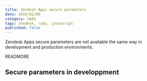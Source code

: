 ```yaml
---
title: Zendesk Apps secure parameters
date: 2016/02/09
category: SAAS
tags: zendesk, ruby, javascript
published: false
---
```

Zendesk Apps secure parameters are not available the same way in development
and production environments.

READMORE
## Secure parameters in developpment

